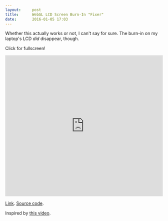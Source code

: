 ```yaml
---
layout:     post
title:      WebGL LCD Screen Burn-In "Fixer"
date:       2016-01-05 17:03
---
```


Whether this actually works or not, I can't say for sure. The burn-in on my laptop's
LCD *did* disappear, though.

Click for fullscreen!

<iframe
  frameborder="0"
  style="width:100%;height:450px"
  src="http://gbrlgrct.com/gists/deec0c0c12e63a94515b/burn-webgl.html"
  allowfullscreen>
</iframe>

[Link](http://gbrlgrct.com/gists/deec0c0c12e63a94515b/burn-webgl.html).
[Source code](https://gist.github.com/Garciat/deec0c0c12e63a94515b).

Inspired by [this video](https://www.youtube.com/watch?v=VN-KIlsxxOw).